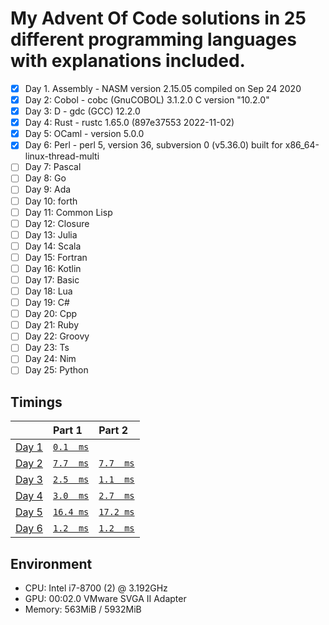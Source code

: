 # My Advent Of Code solutions in 25 different programming languages with explanations included.

- [X] Day 1. Assembly - NASM version 2.15.05 compiled on Sep 24 2020
- [X] Day 2: Cobol    - cobc (GnuCOBOL) 3.1.2.0 C version "10.2.0"
- [X] Day 3: D        - gdc (GCC) 12.2.0
- [X] Day 4: Rust     - rustc 1.65.0 (897e37553 2022-11-02)
- [X] Day 5: OCaml    - version 5.0.0
- [X] Day 6: Perl     - perl 5, version 36, subversion 0 (v5.36.0) built for x86_64-linux-thread-multi
- [ ] Day 7: Pascal
- [ ] Day 8: Go
- [ ] Day 9: Ada
- [ ] Day 10: forth
- [ ] Day 11: Common Lisp
- [ ] Day 12: Closure
- [ ] Day 13: Julia
- [ ] Day 14: Scala
- [ ] Day 15: Fortran
- [ ] Day 16: Kotlin
- [ ] Day 17: Basic
- [ ] Day 18: Lua
- [ ] Day 19: C#
- [ ] Day 20: Cpp
- [ ] Day 21: Ruby
- [ ] Day 22: Groovy
- [ ] Day 23: Ts
- [ ] Day 24: Nim
- [ ] Day 25: Python

## Timings
|                                              | Part 1                        | Part 2                        |
|:---------------------------------------------|:------------------------------|:------------------------------|
| [Day 1](https://adventofcode.com/2022/day/1) | [`0.1  ms`](./day1/part1.asm) |                               |
| [Day 2](https://adventofcode.com/2022/day/2) | [`7.7  ms`](./day2/part1.cob) | [`7.7  ms`](./day2/part2.cob) |
| [Day 3](https://adventofcode.com/2022/day/3) | [`2.5  ms`](./day3/part1.d)   | [`1.1  ms`](./day3/part2.d)   |
| [Day 4](https://adventofcode.com/2022/day/4) | [`3.0  ms`](./day4/part1.rs)  | [`2.7  ms`](./day4/part2.rs)  |
| [Day 5](https://adventofcode.com/2022/day/5) | [`16.4 ms`](./day5/part1.ml)  | [`17.2 ms`](./day5/part2.ml)  |
| [Day 6](https://adventofcode.com/2022/day/6) | [`1.2  ms`](./day6/part1.pl)  | [`1.2  ms`](./day6/part2.pl)  |

## Environment
- CPU: Intel i7-8700 (2) @ 3.192GHz 
- GPU: 00:02.0 VMware SVGA II Adapter 
- Memory: 563MiB / 5932MiB
